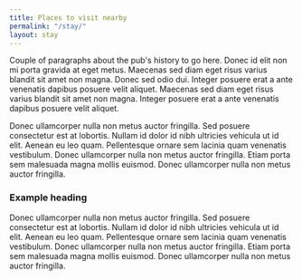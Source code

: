 ```yaml
---
title: Places to visit nearby
permalink: "/stay/"
layout: stay
---
```


Couple of paragraphs about the pub's history to go here. Donec id elit non mi porta gravida at eget metus. Maecenas sed diam eget risus varius blandit sit amet non magna. Donec sed odio dui. Integer posuere erat a ante venenatis dapibus posuere velit aliquet. Maecenas sed diam eget risus varius blandit sit amet non magna. Integer posuere erat a ante venenatis dapibus posuere velit aliquet.

Donec ullamcorper nulla non metus auctor fringilla. Sed posuere consectetur est at lobortis. Nullam id dolor id nibh ultricies vehicula ut id elit. Aenean eu leo quam. Pellentesque ornare sem lacinia quam venenatis vestibulum. Donec ullamcorper nulla non metus auctor fringilla. Etiam porta sem malesuada magna mollis euismod. Donec ullamcorper nulla non metus auctor fringilla.


### Example heading

Donec ullamcorper nulla non metus auctor fringilla. Sed posuere consectetur est at lobortis. Nullam id dolor id nibh ultricies vehicula ut id elit. Aenean eu leo quam. Pellentesque ornare sem lacinia quam venenatis vestibulum. Donec ullamcorper nulla non metus auctor fringilla. Etiam porta sem malesuada magna mollis euismod. Donec ullamcorper nulla non metus auctor fringilla.

